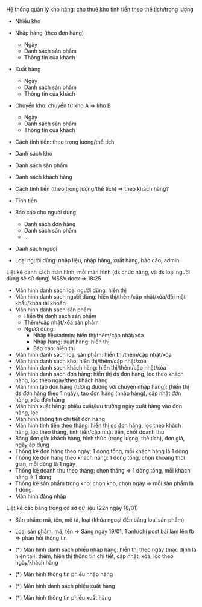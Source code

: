 Hệ thống quản lý kho hàng: cho thuê kho tính tiền theo thể tích/trọng lượng
- Nhiều kho
- Nhập hàng (theo đơn hàng)
	- Ngày
	- Danh sách sản phẩm
	- Thông tin của khách
- Xuất hàng
	- Ngày
	- Danh sách sản phẩm
	- Thông tin của khách
- Chuyển kho: chuyển từ kho A => kho B
	- Ngày 
	- Danh sách sản phẩm
	- Thông tin của khách
- Cách tính tiền: theo trọng lượng/thể tích

- Danh sách kho
- Danh sách sản phẩm
- Danh sách khách hàng
- Cách tính tiền (theo trọng lượng/thể tích) => theo khách hàng?
- Tính tiền
- Báo cáo cho người dùng
	+ Danh sách đơn hàng
	+ Danh sách sản phẩm
	+ ...
- Danh sách người
- Loại người dùng: nhập liệu, nhập hàng, xuất hàng, báo cáo, admin

Liệt kê danh sách màn hình, mỗi màn hình (ds chức năng, và ds loại người dùng sẽ sử dụng)
MSSV.docx => 18:25
- Màn hình danh sách loại người dùng: hiển thị
- Màn hình danh sách người dùng: hiển thị/thêm/cập nhật/xóa/đổi mật khẩu/khóa tài khoản
- Màn hình danh sách sản phẩm
	+ Hiển thị danh sách sản phẩm
	+ Thêm/cập nhật/xóa sản phẩm
	+ Người dùng: 
		+ Nhập liệu/admin: hiển thị/thêm/cập nhật/xóa
		+ Nhập hàng: xuất hàng: hiển thị
		+ Báo cáo: hiển thị
- Màn hình danh sách loại sản phẩm: hiển thị/thêm/cập nhật/xóa
- Màn hình danh sách kho: hiển thị/thêm/cập nhật/xóa
- Màn hình danh sách khách hàng: hiển thị/thêm/cập nhật/xóa
- Màn hình danh sách đơn hàng: hiển thị ds đơn hàng, lọc theo khách hàng, lọc theo ngày/theo khách hàng
- Màn hình tạo đơn hàng (tương đương với chuyện nhập hàng): (hiển thị ds đơn hàng theo 1 ngày), tạo đơn hàng (nhập hàng), cập nhật đơn hàng, xóa đơn hàng
- Màn hình xuất hàng: phiếu xuất/lưu trường ngày xuất hàng vào đơn hàng, lọc
- Màn hình thông tin chi tiết đơn hàng
- Màn hình tính tiền theo tháng: hiển thị ds đơn hàng, lọc theo khách hàng, lọc theo tháng, tính tiền/cập nhật tiền, chốt doanh thu
- Bảng đơn giá: khách hàng, hình thức (trọng lượng, thể tích), đơn giá, ngày áp dụng
- Thống kê đơn hàng theo ngày: 1 dòng tổng, mỗi khách hàng là 1 dòng
- Thống kê đơn hàng theo khách hàng: 1 dòng tổng, chọn khoảng thời gian, mỗi dòng là 1 ngày
- Thống kê doanh thu theo tháng: chọn tháng => 1 dòng tổng, mỗi khách hàng là 1 dòng
- Thống kê sản phẩm trong kho: chọn kho, chọn ngày => mỗi sản phẩm là 1 dòng
- Màn hình đăng nhập

Liệt kê các bảng trong cơ sở dữ liệu (22h ngày 18/01)
- Sản phẩm: mã, tên, mô tả, loại (khóa ngoại đến bảng loại sản phẩm)
- Loại sản phẩm: mã, tên
=> Sáng ngày 19/01, 1 anh/chị post bài làm lên fb => phản hồi thông tin 








- (*) Màn hình danh sách phiếu nhập hàng: hiển thị theo ngày (mặc định là hiện tại), thêm, hiện thị thông tin chi tiết, cập nhật, xóa, lọc theo ngày/khách hàng
- (*) Màn hình thông tin phiếu nhập hàng
- (*) Màn hình danh sách phiếu xuất hàng
- (*) Màn hình thông tin phiếu xuất hàng




